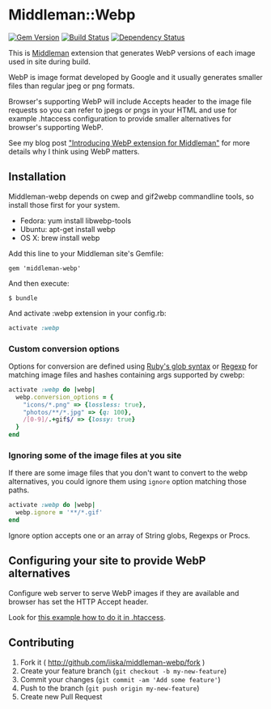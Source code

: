 # Middleman::Webp

[![Gem Version](https://badge.fury.io/rb/middleman-webp.svg)](http://badge.fury.io/rb/middleman-webp)
[![Build Status](https://travis-ci.org/iiska/middleman-webp.svg?branch=master)](https://travis-ci.org/iiska/middleman-webp)
[![Dependency Status](https://gemnasium.com/iiska/middleman-webp.svg)](https://gemnasium.com/iiska/middleman-webp)

This is [Middleman][middleman] extension that generates WebP versions
of each image used in site during build.

WebP is image format developed by Google and it usually generates
smaller files than regular jpeg or png formats.

Browser's supporting WebP will include Accepts header to the image
file requests so you can refer to jpegs or pngs in your HTML and use
for example .htaccess configuration to provide smaller alternatives
for browser's supporting WebP.

See my blog post
["Introducing WebP extension for Middleman"][blog-post] for more
details why I think using WebP matters.

[middleman]: http://middlemanapp.com
[blog-post]: http://byteplumbing.net/2014/03/introducing-webp-extension-for-middleman/

## Installation

Middleman-webp depends on cwep and gif2webp commandline tools, so
install those first for your system.

- Fedora: yum install libwebp-tools
- Ubuntu: apt-get install webp
- OS X: brew install webp

Add this line to your Middleman site's Gemfile:

    gem 'middleman-webp'

And then execute:

    $ bundle

And activate :webp extension in your config.rb:

``` ruby
activate :webp
```

### Custom conversion options

Options for conversion are defined using
[Ruby's glob syntax](http://www.ruby-doc.org/core-2.1.1/Dir.html#method-c-glob)
or [Regexp](http://www.ruby-doc.org/core-2.1.1/Regexp.html) for
matching image files and hashes containing args supported by cwebp:

``` ruby
activate :webp do |webp|
  webp.conversion_options = {
    "icons/*.png" => {lossless: true},
    "photos/**/*.jpg" => {q: 100},
    /[0-9]/.+gif$/ => {lossy: true}
  }
end
```

### Ignoring some of the image files at you site

If there are some image files that you don't want to convert to the
webp alternatives, you could ignore them using ```ignore``` option
matching those paths.

``` ruby
activate :webp do |webp|
  webp.ignore = '**/*.gif'
end
```

Ignore option accepts one or an array of String globs, Regexps or
Procs.


## Configuring your site to provide WebP alternatives

Configure web server to serve WebP images if they are available and
browser has set the HTTP Accept header.

Look for [this example how to do it in .htaccess][htaccess].

[htaccess]: https://github.com/vincentorback/WebP-images-with-htaccess

## Contributing

1. Fork it ( http://github.com/iiska/middleman-webp/fork )
2. Create your feature branch (`git checkout -b my-new-feature`)
3. Commit your changes (`git commit -am 'Add some feature'`)
4. Push to the branch (`git push origin my-new-feature`)
5. Create new Pull Request
